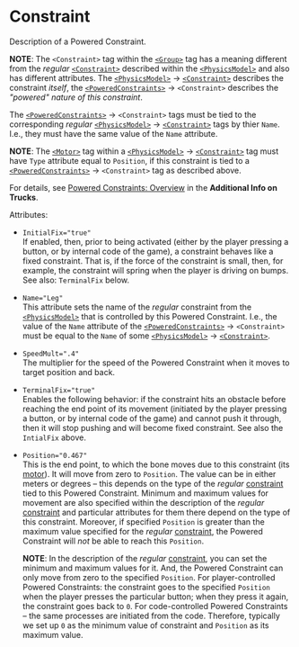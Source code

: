 # Constraint

Description of a Powered Constraint.

**NOTE**: The `<Constraint>` tag within the [`<Group>`][group] tag has a meaning different from the *regular* [`<Constraint>`][physicsmodel_constraint] described within the [`<PhysicsModel>`][physicsmodel] and also has different attributes. The [`<PhysicsModel>`][physicsmodel] → [`<Constraint>`][physicsmodel_constraint] describes the constraint *itself*, the [`<PoweredConstraints>`][poweredconstraints] → `<Constraint>` describes the *"powered" nature of this constraint*.

The [`<PoweredConstraints>`][poweredconstraints] → `<Constraint>` tags must be tied to the corresponding *regular* [`<PhysicsModel>`][physicsmodel] → [`<Constraint>`][physicsmodel_constraint] tags by thier `Name`. I.e., they must have the same value of the `Name` attribute.

**NOTE**: The [`<Motor>`][motor] tag within a [`<PhysicsModel>`][physicsmodel] → [`<Constraint>`][physicsmodel_constraint] tag must have `Type` attribute equal to `Position`, if this constraint is tied to a [`<PoweredConstraints>`][poweredconstraints] → `<Constraint>` tag as described above.

For details, see [Powered Constraints: Overview](./../../../../../additional_info_on_trucks/powered_constraints/powered_constraints_overview.md) in the **Additional Info on Trucks**.

Attributes:

-   `InitialFix="true"`  
    If enabled, then, prior to being activated (either by the player pressing a button, or by internal code of the game), a constraint behaves like a fixed constraint. That is, if the force of the constraint is small, then, for example, the constraint will spring when the player is driving on bumps. See also: `TerminalFix` below.

-   `Name="Leg"`  
    This attribute sets the name of the *regular* constraint from the [`<PhysicsModel>`][physicsmodel] that is controlled by this Powered Constraint. I.e., the value of the `Name` attribute of the [`<PoweredConstraints>`][poweredconstraints] → `<Constraint>` must be equal to the `Name` of some [`<PhysicsModel>`][physicsmodel] → [`<Constraint>`][physicsmodel_constraint].

-   `SpeedMult=".4"`  
    The multiplier for the speed of the Powered Constraint when it moves to target position and back.

-   `TerminalFix="true"`  
    Enables the following behavior: if the constraint hits an obstacle before reaching the end point of its movement (initiated by the player pressing a button, or by internal code of the game) and cannot push it through, then it will stop pushing and will become fixed constraint. See also the `IntialFix` above.

-   `Position="0.467"`  
    This is the end point, to which the bone moves due to this constraint (its [motor][motor]). It will move from zero to `Position`. The value can be in either meters or degrees – this depends on the type of the *regular* [constraint][physicsmodel_constraint] tied to this Powered Constraint. Minimum and maximum values for movement are also specified within the description of the *regular* [constraint][physicsmodel_constraint] and particular attributes for them there depend on the type of this constraint. Moreover, if specified `Position` is greater than the maximum value specified for the *regular* [constraint][physicsmodel_constraint], the Powered Constraint will *not* be able to reach this `Position`. 

    **NOTE**: In the description of the *regular* [constraint][physicsmodel_constraint], you can set the minimum and maximum values for it. And, the Powered Constraint can only move from zero to the specified `Position`. For player-controlled Powered Constraints: the constraint goes to the specified `Position` when the player presses the particular button; when they press it again, the constraint goes back to `0`. For code-controlled Powered Constraints – the same processes are initiated from the code. Therefore, typically we set up `0` as the minimum value of constraint and `Position` as its maximum value.

[group]: ./../index.md
[physicsmodel]: ./../../../physicsmodel/index.md
[physicsmodel_constraint]: ./../../../physicsmodel/body/constraint/index.md
[motor]: ./../../../physicsmodel/body/constraint/motor/index.md
[poweredconstraints]: ./../../index.md

